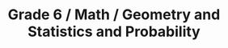 ---
title: "Grade 6 / Math / Geometry and Statistics and Probability"
subject: "math"
grade: "6"
area: "gsp"
next_steps:
  - instructions: "With your student, draw triangles and quadrilaterals and discuss how to find their areas. Create a data set and discuss how to find the data’s mean and median and the differences between them."
  - instructions: "With your student, sketch nets made of rectangles and triangles to represent household objects and estimate their surface areas. Discuss statistical questions your student could ask classmates."
  - instructions: "With your student, draw irregular polygons on graph paper. Discuss how to decompose the polygon into triangles to find the area. Create data sets for your student to display using box plots."
  - instructions: "With your student, solve multi-step problems using different mathematical models and discuss the advantages of each model. ∙With your student, discuss complex problems that were solved incorrectly. Develop explanations for better solution paths."
---